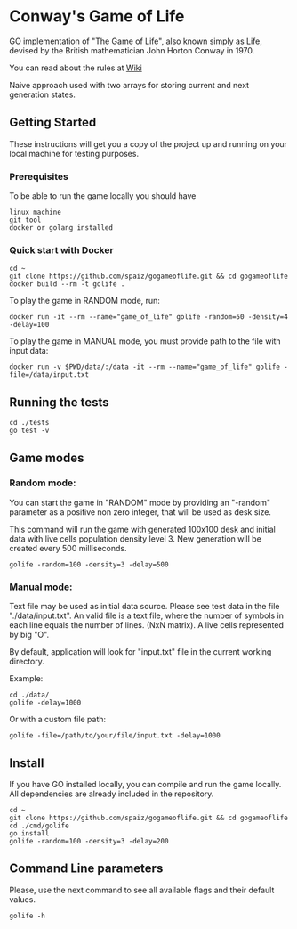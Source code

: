 # Conway's Game of Life
GO implementation of "The Game of Life", also known simply as Life, devised by the British mathematician John Horton Conway in 1970.

You can read about the rules at [Wiki](https://en.wikipedia.org/wiki/Conway%27s_Game_of_Life#Rules)

Naive approach used with two arrays for storing current and next generation states.

## Getting Started

These instructions will get you a copy of the project up and running on your local machine for testing purposes.

### Prerequisites

To be able to run the game locally you should have

```
linux machine
git tool
docker or golang installed
```

### Quick start with Docker

```
cd ~
git clone https://github.com/spaiz/gogameoflife.git && cd gogameoflife
docker build --rm -t golife .
```

To play the game in RANDOM mode, run:

```
docker run -it --rm --name="game_of_life" golife -random=50 -density=4 -delay=100
```

To play the game in MANUAL mode, you must provide path to the file with input data:

```
docker run -v $PWD/data/:/data -it --rm --name="game_of_life" golife -file=/data/input.txt
```

## Running the tests

```
cd ./tests
go test -v
```

## Game modes

### Random mode:

You can start the game in "RANDOM" mode by providing an "-random" parameter as a positive non zero integer,
that will be used as desk size.

This command will run the game with generated 100x100 desk and initial data with live cells population density level 3.
New generation will be created every 500 milliseconds.

```
golife -random=100 -density=3 -delay=500
```

### Manual mode:

Text file may be used as initial data source. Please see test data in the file "./data/input.txt". An valid file is a text file, where the number of symbols in each line equals the number of lines. (NxN matrix). A live cells represented by big "O".

By default, application will look for "input.txt" file in the current working directory. 

Example:

```
cd ./data/
golife -delay=1000
```

Or with a custom file path:

```
golife -file=/path/to/your/file/input.txt -delay=1000
```

## Install
If you have GO installed locally, you can compile and run the game locally. All dependencies are already included in the repository.

```
cd ~
git clone https://github.com/spaiz/gogameoflife.git && cd gogameoflife
cd ./cmd/golife
go install
golife -random=100 -density=3 -delay=200
```

## Command Line parameters
Please, use the next command to see all available flags and their default values.

```
golife -h
```